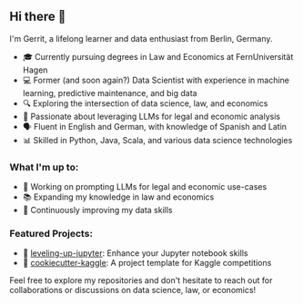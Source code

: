 ## Hi there 👋

I'm Gerrit, a lifelong learner and data enthusiast from Berlin, Germany.

- 🎓 Currently pursuing degrees in Law and Economics at FernUniversität Hagen
- 💻 Former (and soon again?) Data Scientist with experience in machine learning, predictive maintenance, and big data
- 🔍 Exploring the intersection of data science, law, and economics
- 🌟 Passionate about leveraging LLMs for legal and economic analysis
- 🗣️ Fluent in English and German, with knowledge of Spanish and Latin
- 📊 Skilled in Python, Java, Scala, and various data science technologies

### What I'm up to:

- 🔭 Working on prompting LLMs for legal and economic use-cases
- 📚 Expanding my knowledge in law and economics
- 🚀 Continuously improving my data skills

### Featured Projects:

- 🧠 [leveling-up-jupyter](https://github.com/uberwach/leveling-up-jupyter): Enhance your Jupyter notebook skills
- 🍪 [cookiecutter-kaggle](https://github.com/uberwach/cookiecutter-kaggle): A project template for Kaggle competitions

Feel free to explore my repositories and don't hesitate to reach out for collaborations or discussions on data science, law, or economics!
